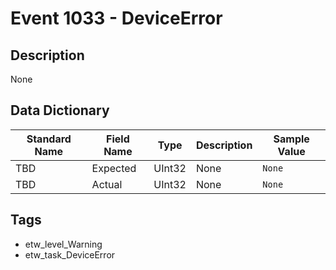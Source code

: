 # Event 1033 - DeviceError

## Description
None

## Data Dictionary
|Standard Name|Field Name|Type|Description|Sample Value|
|---|---|---|---|---|
|TBD|Expected|UInt32|None|`None`|
|TBD|Actual|UInt32|None|`None`|

## Tags
* etw_level_Warning
* etw_task_DeviceError